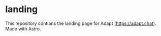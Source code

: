 # landing
This repository contians the landing page for Adapt (https://adapt.chat). Made with Astro.